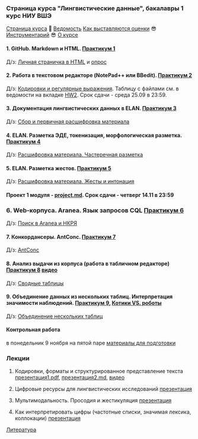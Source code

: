 ### Страница курса "Лингвистические данные", бакалавры 1 курс НИУ ВШЭ

<a href="https://olesar.github.io/lingdata">Страница курса</a> &#129303; [Ведомость](https://docs.google.com/spreadsheets/d/1_TkpAaQNKIiIAtKA3AgGxrB6BkqHgESa5gHfTFCZ9tE/edit?usp=sharing) [Как выставляются оценки](about-grades.md) &#128526; [Инструментарий](about-tools.md) &#128526; [О курсе](about.md)   

#### 1. GitHub. Markdown и HTML. [Практикум 1](practicum-github.md)

Д/з: [Личная страничка в HTML](https://github.com/olesar/lingdata/blob/gh-pages/hw1-html.md) и [опрос](https://forms.gle/Fg8WZNKwpRstVvy18)

#### 2. Работа в текстовом редакторе (NotePad++ или BBedit). [Практикум 2](practicum-notepadplusplus.md)

Д/з: [Кодировки и регулярные выражения](hw2-notepadplusplus.md). Таблицу с файлами см. в ведомости на вкладке [HW2](https://docs.google.com/spreadsheets/d/1_TkpAaQNKIiIAtKA3AgGxrB6BkqHgESa5gHfTFCZ9tE/edit?usp=sharing). Срок сдачи - среда 25.09 в 23:59. 

#### 3. Документация лингвистических данных в ELAN. [Практикум 3](practicum-elan.md) 

Д/з: [Сбор и первичная расшифровка материала](hw3-getdata.md)  

#### 4. ELAN. Разметка ЭДЕ, токенизация, морфологическая разметка. [Практикум 4](practicum-elan-textgrid.md)  

Д/з: [Расшифровка материала. Частеречная разметка](hw4-elan-tokens.md)  

#### 5. ELAN. Разметка жестов. [Практикум 5](practicum-elan-intonation.md)  

Д/з: [Расшифровка материала. Жесты и интонация](hw5-elan-gestures.md)  

#### Проект 1 модуля - [project.md](project.md). Срок сдачи - четверг 14.11 в 23:59  


### 6. Web-корпуса. Aranea. Язык запросов CQL [Практикум 6](practicum-web-corpora.md)

Д/з: [Поиск в Aranea и НКРЯ](https://docs.google.com/forms/d/e/1FAIpQLSfTBQ5rY-O4hxmnvyd-GvBj4KpNZKMgz0AXGHHAhXYVI8ILXw/viewform)  

#### 7. Конкордансеры. AntConc. [Практикум 7](practicum-antconc.md)
Д/з: [AntConc](https://docs.google.com/forms/d/e/1FAIpQLSdghM5HUuAP0VGixeJkVVo7hIuxnlxaRSxTEuC6TnuUYdhj_Q/viewform)

#### 8. Анализ выдачи из корпуса (работа в табличном редакторе) [Практикум 8](practicum-spreadsheets.md) [видео](https://disk.yandex.ru/i/v2T4N3AaXPS8kQ)
Д/з: [Сводные таблицы](https://forms.gle/3NYNbKVx4G9tEikF8)

#### 9. Объединение данных из нескольких таблиц. Интерпретация значимости наблюдений. [Практикум 9](practicum-spreadsheets-merging.md), [Котики VS. роботы](https://docs.google.com/spreadsheets/d/1n73pj4khl5ze9fyyC6QVYDDLFPlrWbXT4YY0_aiPSBo/edit?usp=sharing)

Д/з: [Объединение нескольких таблиц](hw9_spreadsheets-merging.md)

#### Контрольная работа 
в понедельник 9 ноября на пятой паре 
[материалы для подготовки](test-drill.md) 


### Лекции

1. Кодировки, форматы и структурированное представление текста [презентация1.pdf](1TextFormats1.pdf), [презентация2.md](2TextFormats.md), [видео](https://disk.yandex.ru/i/ziADAK8GTQnDVA)

2. Цифровые ресурсы для лингвистических исследований [презентация](https://docs.google.com/presentation/d/1g2wW15yvrkJ6yQrtJV-m9ZN56yr8ADdLvsHFSWqkRAc/edit?usp=sharing)

3. Мультимодальность. Просодия и жестикуляция [презентация](3_multimedia.pdf)

4. Как интерпретировать цифры (частотные списки, значимая лексика, коллокации)   [презентация](https://docs.google.com/presentation/d/1VAbIZPaFMkKdTA0xQBGEUv4Q8OAz5cRZb6YNr6JpUFc)

[Литература](about-reading.md)  
